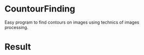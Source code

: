 # CountourFinding
Easy program to find contours on images using technics of images processing.

# Result
